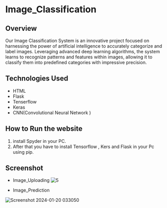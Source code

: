 # Image_Classification

## Overview
Our Image Classification System is an innovative project focused on harnessing the power of artificial intelligence to accurately categorize and label images. Leveraging advanced deep learning algorithms, the system learns to recognize patterns and features within images, allowing it to classify them into predefined categories with impressive precision.

## Technologies Used
* HTML
* Flask
* Tenserflow
* Keras
* CNN(Convolutional Neural Network )

## How to Run the website
1. install Spyder in your PC.
2. After that you have to install Tensorflow , Kers and Flask in your Pc using pip.

## Screenshot
* Image_Uploading
  ![5](https://github.com/Akash8292/Image_Classification/assets/97883391/8a5683eb-55a9-4f3c-9e4f-29b14718a7fa)

* Image_Prediction

![Screenshot 2024-01-20 033050](https://github.com/Akash8292/Image_Classification/assets/97883391/0c90089f-e541-4ce2-9b68-15e860e631ba)


